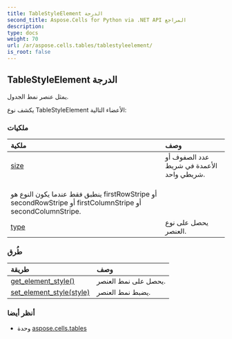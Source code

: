 ```yaml
---
title: TableStyleElement الدرجة
second_title: Aspose.Cells for Python via .NET API المراجع
description:
type: docs
weight: 70
url: /ar/aspose.cells.tables/tablestyleelement/
is_root: false
---
```

##  TableStyleElement الدرجة
يمثل عنصر نمط الجدول.



يكشف نوع TableStyleElement الأعضاء التالية:

###  ملكيات
| ملكية| وصف|
| :- | :- |
| [size](/cells/python-net/ar/aspose.cells.tables/tablestyleelement/size) | عدد الصفوف أو الأعمدة في شريط شريطي واحد.<br/> ينطبق فقط عندما يكون النوع هو firstRowStripe أو secondRowStripe أو firstColumnStripe أو secondColumnStripe.|
| [type](/cells/python-net/ar/aspose.cells.tables/tablestyleelement/type) | يحصل على نوع العنصر.|


###  طُرق
| طريقة| وصف|
| :- | :- |
| [get_element_style()](/cells/python-net/ar/aspose.cells.tables/tablestyleelement/get_element_style/#) | يحصل على نمط العنصر.|
| [set_element_style(style)](/cells/python-net/ar/aspose.cells.tables/tablestyleelement/set_element_style/#Style) | يضبط نمط العنصر.|



###  أنظر أيضا
* وحدة [aspose.cells.tables](..)
